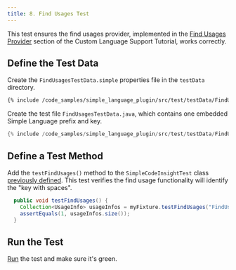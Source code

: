 ```yaml
---
title: 8. Find Usages Test
---
```

<!-- Copyright 2000-2020 JetBrains s.r.o. and other contributors. Use of this source code is governed by the Apache 2.0 license that can be found in the LICENSE file. -->

This test ensures the find usages provider, implemented in the [Find Usages Provider](/tutorials/custom_language_support/find_usages_provider.md) section of the Custom Language Support Tutorial, works correctly.

## Define the Test Data
Create the `FindUsagesTestData.simple` properties file in the `testData` directory.

```bash
{% include /code_samples/simple_language_plugin/src/test/testData/FindUsagesTestData.simple %}
```

Create the test file `FindUsagesTestData.java`, which contains one embedded Simple Language prefix and key.

```java
{% include /code_samples/simple_language_plugin/src/test/testData/FindUsagesTestData.java %}
```

## Define a Test Method
Add the `testFindUsages()` method to the `SimpleCodeInsightTest` class [previously defined](completion_test.md#define-a-test).
This test verifies the find usage functionality will identify the "key with spaces".

```java
  public void testFindUsages() {
    Collection<UsageInfo> usageInfos = myFixture.testFindUsages("FindUsagesTestData.simple", "FindUsagesTestData.java");
    assertEquals(1, usageInfos.size());
  }
```

## Run the Test
[Run](completion_test.md#run-the-test) the test and make sure it's green.
